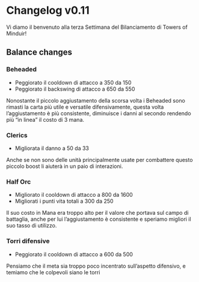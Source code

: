 # Changelog v0.11

Vi diamo il benvenuto alla terza Settimana del Bilanciamento di Towers of Minduir!

## **Balance changes**

### **Beheaded**


*   Peggiorato il cooldown di attacco a 350 da 150
*   Peggiorato il backswing di attacco a 650 da 550

Nonostante il piccolo aggiustamento della scorsa volta i Beheaded sono rimasti la carta più utile e versatile difensivamente, questa volta l’aggiustamento è più consistente, diminuisce i danni al secondo rendendo più “in linea” il costo di 3 mana.


### **Clerics**



*   Migliorata il danno a 50 da 33

Anche se non sono delle unità principalmente usate per combattere questo piccolo boost li aiuterà in un paio di interazioni.


### **Half Orc**



*   Migliorato il cooldown di attacco a 800 da 1600
*   Migliorati i punti vita totali a 300 da 250

Il suo costo in Mana era troppo alto per il valore che portava sul campo di battaglia, anche per lui l’aggiustamento è consistente e speriamo migliori il suo tasso di utilizzo.


### **Torri difensive**

*   Peggiorato il cooldown di attacco a 600 da 500

Pensiamo che il meta sia troppo poco incentrato sull’aspetto difensivo, e temiamo che le colpevoli siano le torri
